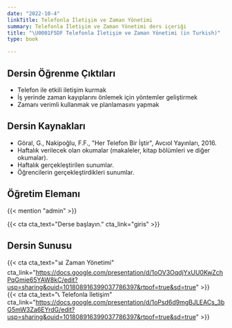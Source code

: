 ```yaml
---
date: "2022-10-4"
linkTitle: Telefonla İletişim ve Zaman Yönetimi
summary: Telefonla İletişim ve Zaman Yönetimi ders içeriği
title: "\U0001F5DF Telefonla İletişim ve Zaman Yönetimi (in Turkish)"
type: book

---
```


## Dersin Öğrenme Çıktıları

- Telefon ile etkili iletişim kurmak
- İş yerinde zaman kayıplarını önlemek için yöntemler geliştirmek   
- Zamanı verimli kullanmak ve planlamasını yapmak   
					

## Dersin Kaynakları

- Göral, G., Nakipoğlu, F.F., "Her Telefon Bir İştir", Avcıol Yayınları, 2016. 
- Haftalık verilecek olan okumalar (makaleler, kitap bölümleri ve diğer okumalar).
- Haftalık gerçekleştirilen sunumlar.
- Öğrencilerin gerçekleştirdikleri sunumlar.

## Öğretim Elemanı

{{< mention "admin" >}}


{{< cta cta_text="Derse başlayın." cta_link="giris" >}}

## Dersin Sunusu

{{< cta cta_text="📊 Zaman Yönetimi" cta_link="https://docs.google.com/presentation/d/1oOV3OqdjYxUU0KwZchPqGmie65YAW8kC/edit?usp=sharing&ouid=101808916399037786397&rtpof=true&sd=true" >}}  
{{< cta cta_text="📞 Telefonla İletişim" cta_link="https://docs.google.com/presentation/d/1oPsd6d9mgBJLEACs_3bG5mW3Za6EYrdG/edit?usp=sharing&ouid=101808916399037786397&rtpof=true&sd=true" >}}


